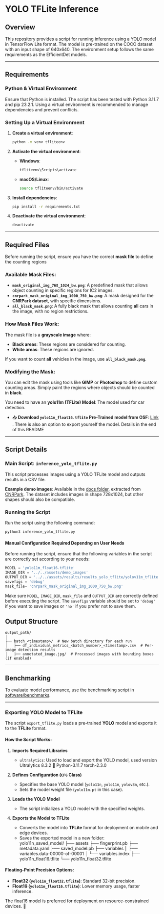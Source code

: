 # YOLO TFLite Inference

## Overview

This repository provides a script for running inference using a YOLO model in TensorFlow Lite format. The model is pre-trained on the COCO dataset with an input shape of 640x640. The environment setup follows the same requirements as the EfficientDet models.

---

## Requirements
### Python & Virtual Environment
Ensure that Python is installed. The script has been tested with Python 3.11.7 and pip 23.2.1. Using a virtual environment is recommended to manage dependencies and prevent conflicts.

### Setting Up a Virtual Environment

1. **Create a virtual environment**:
   ```bash
   python -m venv tfliteenv
   ```

2. **Activate the virtual environment**:
   - **Windows**:
     ```bash
     tfliteenv\Scripts\activate
     ```
   - **macOS/Linux**:
     ```bash
     source tfliteenv/bin/activate
     ```

3. **Install dependencies**:
   ```bash
   pip install -r requirements.txt
   ```

4. **Deactivate the virtual environment**:
   ```bash
   deactivate
   ```

---

## Required Files

Before running the script, ensure you have the correct **mask file** to define the counting regions

### Available Mask Files:
- **`mask_original_img_768_1024_bw.png`**: A predefined mask that allows object counting in specific regions for IC2 images.
- **`cnrpark_mask_original_img_1000_750_bw.png`**: A mask designed for the **CNRPark dataset**, with specific dimensions.
- **`all_black_mask.png`**: A fully black mask that allows counting **all** cars in the image, with no region restrictions.

### How Mask Files Work:
The mask file is a **grayscale image** where:
- **Black areas**: These regions are considered for counting.
- **White areas**: These regions are ignored.

If you want to count **all** vehicles in the image, use **`all_black_mask.png`**.

### Modifying the Mask:
You can edit the mask using tools like **GIMP** or **Photoshop** to define custom counting areas. Simply paint the regions where objects should be counted in **black**.

You need to have an **yolo11m (TFLite) Model**: The model used for car detection.  
  - 📥 **Download `yolo11m_float16.tflite` Pre-Trained model from OSF**: [Link](https://osf.io/yq6cn/) . There is also an option to export yourself the model. Details in the end of this README

---

## Script Details

### Main Script: `inference_yolo_tflite.py`
This script processes images using a YOLO TFLite model and outputs results in a CSV file.

**Example demo images**: Available in the [docs folder](../../assets/demo_images), extracted from [CNRPark](http://cnrpark.it/). The dataset includes images in shape 728x1024, but other shapes should also be compatible.

### Running the Script

Run the script using the following command:
```bash
python3 inference_yolo_tflite.py
```

#### Manual Configuration Required Dependng on User Needs
Before running the script, ensure that the following variables in the script are correctly set according to your needs:

```python
MODEL = 'yolo11m_float16.tflite'
IMAGE_DIR = '../../assets/demo_images'
OUTPUT_DIR = '../../assets/results/results_yolo_tflite/yolov11m_tflite'
savefigs = 'debug'  
mask_file= 'cnrpark_mask_original_img_1000_750_bw.png' 
```

Make sure `MODEL`, `IMAGE_DIR`, `mask_file` and `OUTPUT_DIR` are correctly defined before executing the script. The `savefigs` variable should be set to `'debug'` if you want to save images or `'no'` if you prefer not to save them. 



## Output Structure

```
output_path/
│
├── batch_<timestamp>/  # New batch directory for each run
│   ├── df_individual_metrics_<batch_number>_<timestamp>.csv  # Per-image detection results
│   ├── annotated_image.jpg/  # Processed images with bounding boxes (if enabled)
```
---

## Benchmarking

To evaluate model performance, use the benchmarking script in [software/benchmarks](../benchmarks/README.md).

---


### Exporting YOLO Model to TFLite  

The script `export_tflite.py` loads a pre-trained **YOLO** model and exports it to the **TFLite** format.  

#### How the Script Works:
1. **Imports Required Libraries**  
   - `ultralytics`: Used to load and export the YOLO model, used version Ultralytics 8.3.2 🚀 Python-3.11.7 torch-2.3.0

2. **Defines Configuration (`CFG` Class)**  
   - Specifies the base YOLO model (`yolo11n`, `yolo11m`, `yolov8n`, etc.).  
   - Sets the model weight file (`yolo11m.pt` in this case).  

3. **Loads the YOLO Model**  
   - The script initializes a YOLO model with the specified weights.  

4. **Exports the Model to TFLite**  
   - Converts the model into **TFLite** format for deployment on mobile and edge devices.  
   - Saves the exported model in a new folder:  
   yolo11n_saved_model/ ├── assets ├── fingerprint.pb ├── metadata.yaml ├── saved_model.pb ├── variables │ ├── variables.data-00000-of-00001 │ └── variables.index ├── yolo11n_float16.tflite └── yolo11n_float32.tflite


#### Floating-Point Precision Options:
- **Float32 (`yolo11n_float32.tflite`)**: Standard 32-bit precision.  
- **Float16 (`yolo11n_float16.tflite`)**: Lower memory usage, faster inference.  

The float16 model is preferred for deployment on resource-constrained devices. 🚀  
